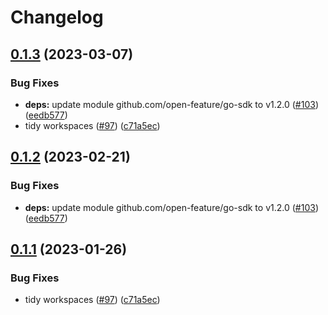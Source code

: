 # Changelog

## [0.1.3](https://github.com/skyerus/go-sdk-contrib/compare/providers/from-env-v0.1.2...providers/from-env/v0.1.3) (2023-03-07)


### Bug Fixes

* **deps:** update module github.com/open-feature/go-sdk to v1.2.0 ([#103](https://github.com/skyerus/go-sdk-contrib/issues/103)) ([eedb577](https://github.com/skyerus/go-sdk-contrib/commit/eedb577745fd98d5189132ebbaa8eb82bdf99dd8))
* tidy workspaces ([#97](https://github.com/skyerus/go-sdk-contrib/issues/97)) ([c71a5ec](https://github.com/skyerus/go-sdk-contrib/commit/c71a5ec7686ec0572bb47f17dbca7e0ec48252d7))

## [0.1.2](https://github.com/open-feature/go-sdk-contrib/compare/providers/from-env/v0.1.1...providers/from-env/v0.1.2) (2023-02-21)


### Bug Fixes

* **deps:** update module github.com/open-feature/go-sdk to v1.2.0 ([#103](https://github.com/open-feature/go-sdk-contrib/issues/103)) ([eedb577](https://github.com/open-feature/go-sdk-contrib/commit/eedb577745fd98d5189132ebbaa8eb82bdf99dd8))

## [0.1.1](https://github.com/open-feature/go-sdk-contrib/compare/providers/from-env-v0.1.0...providers/from-env/v0.1.1) (2023-01-26)


### Bug Fixes

* tidy workspaces ([#97](https://github.com/open-feature/go-sdk-contrib/issues/97)) ([c71a5ec](https://github.com/open-feature/go-sdk-contrib/commit/c71a5ec7686ec0572bb47f17dbca7e0ec48252d7))
